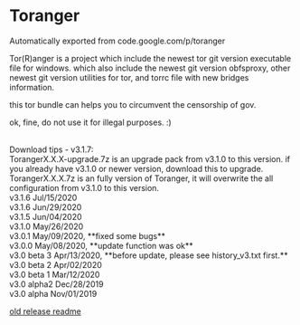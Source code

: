 # Toranger
Automatically exported from code.google.com/p/toranger

Tor(R)anger is a project which include the newest tor git version executable file for windows. which also include the newest git version obfsproxy, other newest git version utilities for tor, and torrc file with new bridges information.

this tor bundle can helps you to circumvent the censorship of gov.

ok, fine, do not use it for illegal purposes. :)

<br>
Download tips - v3.1.7:<br>
TorangerX.X.X-upgrade.7z is an upgrade pack from v3.1.0 to this version. if you already have v3.1.0 or newer version, download this to upgrade.<br>
TorangerX.X.X.7z is an fully version of Toranger, it will overwrite the all configuration from v3.1.0 to this version.<br>
v3.1.6      Jul/15/2020<br>
v3.1.6      Jun/29/2020<br>
v3.1.5      Jun/04/2020<br>
v3.1.0      May/26/2020<br>
v3.0.1      May/09/2020, **fixed some bugs**<br>
v3.0.0      May/08/2020, **update function was ok**<br>
v3.0 beta 3 Apr/13/2020, **before update, please see history_v3.txt first.**<br>
v3.0 beta 2 Apr/02/2020<br>
v3.0 beta 1 Mar/12/2020<br>
v3.0 alpha2 Dec/28/2019<br>
v3.0 alpha Nov/01/2019<br>

[old release readme](https://github.com/DarkSpyCyber/toranger/blob/master/old_releases/README.md)

